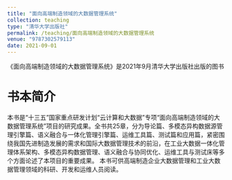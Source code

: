 ```yaml
---
title: "面向高端制造领域的大数据管理系统"
collection: teaching
type: "清华大学出版社"
permalink: /teaching/面向高端制造领域的大数据管理系统
venue: "9787302579113"
date: 2021-09-01
---
```


《面向高端制造领域的大数据管理系统》是2021年9月清华大学出版社出版的图书

书本简介
======
本书是“十三五”国家重点研发计划“云计算和大数据”专项“面向高端制造领域的大数据管理系统”项目的研究成果。全书共25章，分为导论篇、多模态异构数据源管理引擎篇、语义融合与一体化管理引擎篇、运维工具篇、测试篇和应用篇，紧密围绕我国先进制造发展的需求和国际大数据管理技术的前沿，在工业大数据一体化管理体系架构、多模态异构数据管理、语义融合与协同优化、运维工具与测试床等多个方面论述了本项目的重要成果。 本书可供高端制造企业大数据管理和工业大数据管理领域的科研、开发和运维人员阅读。
